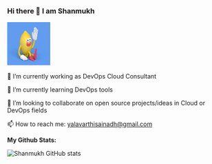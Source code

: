 ### Hi there 👋 I am Shanmukh  

<img src="waving.gif" width="100" height="100">

🔭 I’m currently working as DevOps Cloud Consultant

🌱 I’m currently learning DevOps tools

👯 I’m looking to collaborate on open source projects/ideas in Cloud or DevOps fields

📫 How to reach me: yalavarthisainadh@gmail.com

**My Github Stats:**

![Shanmukh GitHub stats](https://github-readme-stats.vercel.app/api?username=shanmukh9&show_icons=true&theme=radical)






<!--
**shanmukh9/shanmukh9** is a ✨ _special_ ✨ repository because its `README.md` (this file) appears on your GitHub profile.

Here are some ideas to get you started:

- 🔭 I’m currently working on ...
- 🌱 I’m currently learning ...
- 👯 I’m looking to collaborate on ...
- 🤔 I’m looking for help with ...
- 💬 Ask me about ...
- 📫 How to reach me: ...
- 😄 Pronouns: ...
- ⚡ Fun fact: ...
-->
